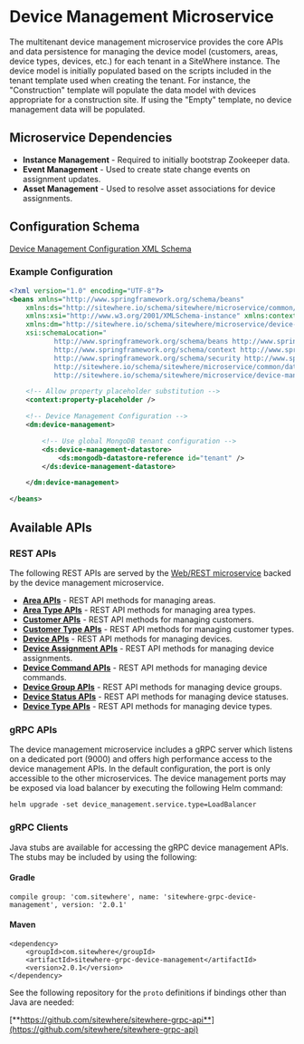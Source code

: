 # Device Management Microservice

The multitenant device management microservice provides the core APIs and data persistence
for managing the device model (customers, areas, device types, devices, etc.) for each tenant
in a SiteWhere instance. The device model is initially populated based on the scripts included
in the tenant template used when creating the tenant. For instance, the "Construction" template
will populate the data model with devices appropriate for a construction site. If using the
"Empty" template, no device management data will be populated.

## Microservice Dependencies

- **Instance Management** - Required to initially bootstrap Zookeeper data.
- **Event Management** - Used to create state change events on assignment updates.
- **Asset Management** - Used to resolve asset associations for device assignments.

## Configuration Schema

[Device Management Configuration XML Schema](http://sitewhere.io/schema/sitewhere/microservice/device-management/current/device-management.xsd)

### Example Configuration

```xml
<?xml version="1.0" encoding="UTF-8"?>
<beans xmlns="http://www.springframework.org/schema/beans"
	xmlns:ds="http://sitewhere.io/schema/sitewhere/microservice/common/datastore"
	xmlns:xsi="http://www.w3.org/2001/XMLSchema-instance" xmlns:context="http://www.springframework.org/schema/context"
	xmlns:dm="http://sitewhere.io/schema/sitewhere/microservice/device-management"
	xsi:schemaLocation="
           http://www.springframework.org/schema/beans http://www.springframework.org/schema/beans/spring-beans-3.1.xsd
           http://www.springframework.org/schema/context http://www.springframework.org/schema/context/spring-context-3.1.xsd
           http://www.springframework.org/schema/security http://www.springframework.org/schema/security/spring-security-3.0.xsd
           http://sitewhere.io/schema/sitewhere/microservice/common/datastore http://sitewhere.io/schema/sitewhere/microservice/common/current/datastore-common.xsd
           http://sitewhere.io/schema/sitewhere/microservice/device-management http://sitewhere.io/schema/sitewhere/microservice/device-management/current/device-management.xsd">

	<!-- Allow property placeholder substitution -->
	<context:property-placeholder />

	<!-- Device Management Configuration -->
	<dm:device-management>

		<!-- Use global MongoDB tenant configuration -->
		<ds:device-management-datastore>
			<ds:mongodb-datastore-reference id="tenant" />
		</ds:device-management-datastore>

	</dm:device-management>

</beans>
```

## Available APIs

### REST APIs

The following REST APIs are served by the [Web/REST microservice](web-rest.md) backed by the device
management microservice.

- [**Area APIs**](http://sitewhere.io/docs/2.0.0/api2/#tag/areas) - REST API methods for managing areas.
- [**Area Type APIs**](http://sitewhere.io/docs/2.0.0/api2/#tag/area-types) - REST API methods for managing area types.
- [**Customer APIs**](http://sitewhere.io/docs/2.0.0/api2/#tag/customers) - REST API methods for managing customers.
- [**Customer Type APIs**](http://sitewhere.io/docs/2.0.0/api2/#tag/customer-types) - REST API methods for managing customer types.
- [**Device APIs**](http://sitewhere.io/docs/2.0.0/api2/#tag/devices) - REST API methods for managing devices.
- [**Device Assignment APIs**](http://sitewhere.io/docs/2.0.0/api2/#tag/assignments) - REST API methods for managing device assignments.
- [**Device Command APIs**](http://sitewhere.io/docs/2.0.0/api2/#tag/device-commands) - REST API methods for managing device commands.
- [**Device Group APIs**](http://sitewhere.io/docs/2.0.0/api2/#tag/device-groups) - REST API methods for managing device groups.
- [**Device Status APIs**](http://sitewhere.io/docs/2.0.0/api2/#tag/device-statuses) - REST API methods for managing device statuses.
- [**Device Type APIs**](http://sitewhere.io/docs/2.0.0/api2/#tag/device-types) - REST API methods for managing device types.

### gRPC APIs

The device management microservice includes a gRPC server which listens on a dedicated port
(9000) and offers high performance access to the device management APIs. In the default
configuration, the port is only accessible to the other microservices. The device management
ports may be exposed via load balancer by executing the following Helm command:

`helm upgrade -set device_management.service.type=LoadBalancer`

### gRPC Clients

Java stubs are available for accessing the gRPC device management APIs. The stubs
may be included by using the following:

#### Gradle

```
compile group: 'com.sitewhere', name: 'sitewhere-grpc-device-management', version: '2.0.1'
```

#### Maven

```
<dependency>
    <groupId>com.sitewhere</groupId>
    <artifactId>sitewhere-grpc-device-management</artifactId>
    <version>2.0.1</version>
</dependency>
```

See the following repository for
the `proto` definitions if bindings other than Java are needed:

[**https://github.com/sitewhere/sitewhere-grpc-api**](https://github.com/sitewhere/sitewhere-grpc-api)
